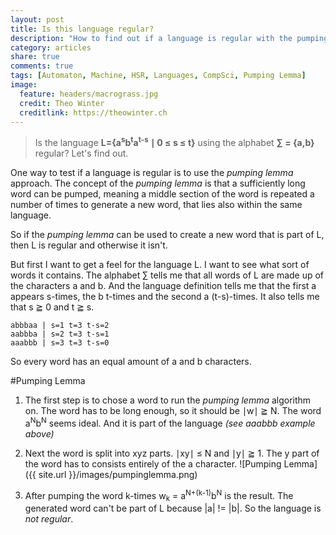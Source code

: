```yaml
---
layout: post
title: Is this language regular?
description: "How to find out if a language is regular with the pumping lemma algorithm."
category: articles
share: true
comments: true
tags: [Automaton, Machine, HSR, Languages, CompSci, Pumping Lemma]
image:
  feature: headers/macrograss.jpg
  credit: Theo Winter
  creditlink: https://theowinter.ch
--- 
```


 > Is the language **L={a<sup>s</sup>b<sup>t</sup>a<sup>t-s</sup> ∣ 0 ≤ s ≤ t}** using the alphabet **∑ = {a,b}** regular?
 > Let's find out.
 

One way to test if a language is regular is to use the _pumping lemma_ approach. The concept of the _pumping lemma_ is that 
a sufficiently long word can be pumped, meaning a middle section of the word is repeated a number of times to generate a new 
word, that lies also within the same language.  
 
So if the _pumping lemma_ can be used to create a new word that is part of L, then L is regular and otherwise it isn't.

But first I want to get a feel for the language L. I want to see what sort of words it contains. The alphabet ∑ tells me that all
words of L are made up of the characters a and b. And the language definition tells me that the first a appears s-times, 
the b t-times and the second a (t-s)-times. It also tells me that s ≧ 0 and t ≧ s.

    abbbaa | s=1 t=3 t-s=2
    aabbba | s=2 t=3 t-s=1
    aaabbb | s=3 t=3 t-s=0

So every word has an equal amount of a and b characters.

#Pumping Lemma

1. The first step is to chose a word to run the _pumping lemma_ algorithm on. The word has to be long enough, so it should be ∣w∣ ≧ N. 
The word a<sup>N</sup>b<sup>N</sup> seems ideal. And it is part of the language *(see aaabbb example above)*

2. Next the word is split into xyz parts. ∣xy∣ ≤ N and ∣y∣ ≧ 1. The y part of the word has to consists entirely of the a character.
![Pumping Lemma]({{ site.url }}/images/pumpinglemma.png) 

3. After pumping the word k-times w<sub>k</sub> = a<sup>N+(k-1)</sup>b<sup>N</sup> is the result. The generated word can't be
part of L because |a| != |b|. So the language is _not regular_.